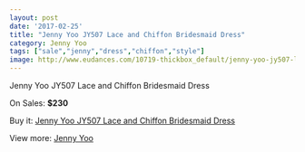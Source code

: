 ```yaml
---
layout: post
date: '2017-02-25'
title: "Jenny Yoo JY507 Lace and Chiffon Bridesmaid Dress"
category: Jenny Yoo
tags: ["sale","jenny","dress","chiffon","style"]
image: http://www.eudances.com/10719-thickbox_default/jenny-yoo-jy507-lace-and-chiffon-bridesmaid-dress.jpg
---
```

Jenny Yoo JY507 Lace and Chiffon Bridesmaid Dress

On Sales: **$230**
<a href="https://www.eudances.com/en/jenny-yoo/3437-jenny-yoo-jy507-lace-and-chiffon-bridesmaid-dress.html"><amp-img layout="responsive" width="600" height="600" src="//www.eudances.com/10719-thickbox_default/jenny-yoo-jy507-lace-and-chiffon-bridesmaid-dress.jpg" alt="Jenny Yoo JY507 Lace and Chiffon Bridesmaid Dress 0" /></a>
<a href="https://www.eudances.com/en/jenny-yoo/3437-jenny-yoo-jy507-lace-and-chiffon-bridesmaid-dress.html"><amp-img layout="responsive" width="600" height="600" src="//www.eudances.com/10720-thickbox_default/jenny-yoo-jy507-lace-and-chiffon-bridesmaid-dress.jpg" alt="Jenny Yoo JY507 Lace and Chiffon Bridesmaid Dress 1" /></a>
<a href="https://www.eudances.com/en/jenny-yoo/3437-jenny-yoo-jy507-lace-and-chiffon-bridesmaid-dress.html"><amp-img layout="responsive" width="600" height="600" src="//www.eudances.com/10721-thickbox_default/jenny-yoo-jy507-lace-and-chiffon-bridesmaid-dress.jpg" alt="Jenny Yoo JY507 Lace and Chiffon Bridesmaid Dress 2" /></a>
<a href="https://www.eudances.com/en/jenny-yoo/3437-jenny-yoo-jy507-lace-and-chiffon-bridesmaid-dress.html"><amp-img layout="responsive" width="600" height="600" src="//www.eudances.com/10722-thickbox_default/jenny-yoo-jy507-lace-and-chiffon-bridesmaid-dress.jpg" alt="Jenny Yoo JY507 Lace and Chiffon Bridesmaid Dress 3" /></a>

Buy it: [Jenny Yoo JY507 Lace and Chiffon Bridesmaid Dress](https://www.eudances.com/en/jenny-yoo/3437-jenny-yoo-jy507-lace-and-chiffon-bridesmaid-dress.html "Jenny Yoo JY507 Lace and Chiffon Bridesmaid Dress")

View more: [Jenny Yoo](https://www.eudances.com/en/63-Jenny-Yoo "Jenny Yoo")